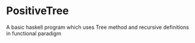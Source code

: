 # PositiveTree
A basic haskell program which uses Tree method and recursive definitions in functional paradigm
